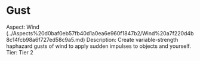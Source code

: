 # Gust

Aspect: Wind (../Aspects%20d0baf0eb57fb40d1a0ea6e960f1847b2/Wind%20a7f220d4b8c14fcb98a6f727ed58c9a5.md)
Description: Create variable-strength haphazard gusts of wind to apply sudden impulses to objects and yourself.
Tier: Tier 2
